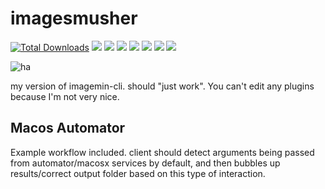 
# imagesmusher

[![Total Downloads](https://poser.pugx.org/aimeos/aimeos-typo3/d/total.svg)]()
[![](https://shields.io/badge/docker%20pulls-765M-066da5)]()
[![](https://img.shields.io/badge/license-Unlicense-blue.svg)](http://unlicense.org/)
[![](https://img.shields.io/badge/active%20installs-300k-brightgreen)]()
[![](https://img.shields.io/badge/uptime-99.999%25-green)]()
[![](https://img.shields.io/badge/favorites-20k-brightgreen)]()
[![](https://img.shields.io/badge/endorsement-approved-green)]()
[![](https://img.shields.io/badge/subscribers-15k-red?logo=youtube&style=social)]()

![ha](https://i.ibb.co/LdtzYpF/deepfried-1663466964672.jpg)

my version of imagemin-cli. should "just work". You can't edit any plugins because I'm not very nice.

## Macos Automator
Example workflow included. client should detect arguments being passed from automator/macosx services by default, and then bubbles up results/correct output folder based on this type of interaction.

